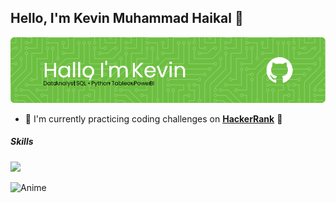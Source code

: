 ## Hello, I'm Kevin Muhammad Haikal 👋

![Kevinmhaikal](img/github-header-image.png)

<!--
**Kevinmhaikal/Kevinmhaikal** is a ✨ _special_ ✨ repository because its `README.md` (this file) appears on your GitHub profile.

Here are some ideas to get you started:

- 🔭 I’m currently working on ...
- 🌱 I’m currently learning ...
- 👯 I’m looking to collaborate on ...
- 🤔 I’m looking for help with ...
- 💬 Ask me about ...
- 📫 How to reach me: ...
- 😄 Pronouns: ...
- ⚡ Fun fact: ...
-->

- 🌱 I'm currently practicing coding challenges on [**HackerRank**](https://www.hackerrank.com/profile/kevinmuhhaikal) 📖


##### Skills

<img src="https://img.shields.io/badge/Python-FFD43B?style=for-the-badge&logo=python&logoColor=blue" />



![Anime](https://media.giphy.com/media/v1.Y2lkPTc5MGI3NjExbG9hZXkxaWM2aGhocDVpbHF0eGpnZzRtb255NDR6cXFmNjVmOXpiaSZlcD12MV9naWZzX3NlYXJjaCZjdD1n/naiatn5LxTOsU/giphy.gif)
